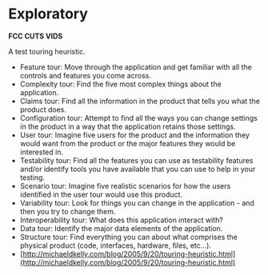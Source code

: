 # Exploratory

**FCC CUTS VIDS**

A test touring heuristic.

* Feature tour: Move through the application and get familiar with all the controls and features you come across.
* Complexity tour: Find the five most complex things about the application.
* Claims tour: Find all the information in the product that tells you what the product does.
* Configuration tour: Attempt to find all the ways you can change settings in the product in a way that the application retains those settings.
* User tour: Imagine five users for the product and the information they would want from the product or the major features they would be interested in.
* Testability tour: Find all the features you can use as testability features and/or identify tools you have available that you can use to help in your testing.
* Scenario tour: Imagine five realistic scenarios for how the users identified in the user tour would use this product.
* Variability tour: Look for things you can change in the application - and then you try to change them.
* Interoperability tour: What does this application interact with?
* Data tour: Identify the major data elements of the application.
* Structure tour: Find everything you can about what comprises the physical product \(code, interfaces, hardware, files, etc…\).
* [http://michaeldkelly.com/blog/2005/9/20/touring-heuristic.html](http://michaeldkelly.com/blog/2005/9/20/touring-heuristic.html)

